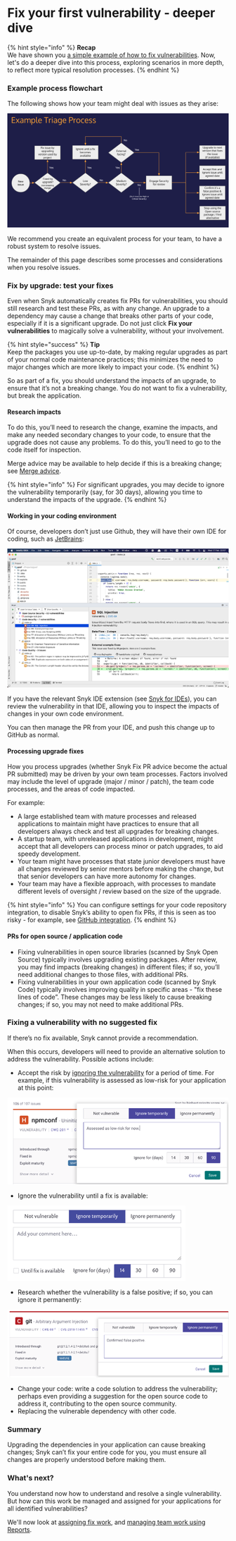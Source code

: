 # Fix your first vulnerability - deeper dive

{% hint style="info" %}
**Recap**\
We have shown you [a simple example of how to fix vulnerabilities](fix-your-first-vulnerability.md). Now, let's do a deeper dive into this process, exploring scenarios in more depth, to reflect more typical resolution processes.
{% endhint %}

### Example process flowchart

The following shows how your team might deal with issues as they arise:

![](<../../.gitbook/assets/image (331).png>)

We recommend you create an equivalent process for your team, to have a robust system to resolve issues.

The remainder of this page describes some processes and considerations when you resolve issues.

### Fix by upgrade: test your fixes

Even when Snyk automatically creates fix PRs for vulnerabilities, you should still research and test these PRs, as with any change. An upgrade to a dependency may cause a change that breaks other parts of your code, especially if it is a significant upgrade. Do not just click **Fix your vulnerabilities** to magically solve a vulnerability, without your involvement.

{% hint style="success" %}
**Tip**\
Keep the packages you use up-to-date, by making regular upgrades as part of your normal code maintenance practices; this minimizes the need to major changes which are more likely to impact your code.
{% endhint %}

So as part of a fix, you should understand the impacts of an upgrade, to ensure that it’s not a breaking change. You do not want to fix a vulnerability, but break the application.

#### Research impacts

To do this, you’ll need to research the change, examine the impacts, and make any needed secondary changes to your code, to ensure that the upgrade does not cause any problems. To do this, you’ll need to go to the code itself for inspection.

Merge advice may be available to help decide if this is a breaking change; see [Merge advice](https://docs.snyk.io/features/fixing-and-prioritizing-issues/starting-to-fix-vulnerabilities/merge-advice).

{% hint style="info" %}
For significant upgrades, you may decide to ignore the vulnerability temporarily (say, for 30 days), allowing you time to understand the impacts of the upgrade.
{% endhint %}

#### Working in your coding environment

Of course, developers don’t just use Github, they will have their own IDE for coding, such as  [JetBrains](../../ide-tools/jetbrains-plugins/):

![](<../../.gitbook/assets/image (180).png>)

If you have the relevant Snyk IDE extension (see [Snyk for IDEs](../../ide-tools/)), you can review the vulnerability in that IDE, allowing you to inspect the impacts of changes in your own code environment.

You can then manage the PR from your IDE, and push this change up to GitHub as normal.

#### Processing upgrade fixes

How you process upgrades (whether Snyk Fix PR advice become the actual PR submitted) may be driven by your own team processes. Factors involved may include the level of upgrade (major / minor / patch), the team code processes, and the areas of code impacted.

For example:

* A large established team with mature processes and released applications to maintain might have practices to ensure that all developers always check and test all upgrades for breaking changes.
* A startup team, with unreleased applications in development, might accept that all developers can process minor or patch upgrades, to aid speedy development.
* Your team might have processes that state junior developers must have all changes reviewed by senior mentors before making the change, but that senior developers can have more autonomy for changes.
* Your team may have a flexible approach, with processes to mandate different levels of oversight / review based on the size of the upgrade.

{% hint style="info" %}
You can configure settings for your code repository integration, to disable Snyk’s ability to open fix PRs, if this is seen as too risky - for example, see [GitHub integration](../../integrations/git-repository-scm-integrations/github-integration.md).
{% endhint %}

#### PRs for open source / application code&#x20;

* Fixing vulnerabilities in open source libraries (scanned by Snyk Open Source) typically involves upgrading existing packages. After review, you may find impacts (breaking changes) in different files; if so, you’ll need additional changes to those files, with additional PRs.
* Fixing vulnerabilities in your own application code (scanned by Snyk Code) typically involves improving quality in specific areas - "fix these lines of code”. These changes may be less likely to cause breaking changes; if so, you may not need to make additional PRs.

### Fixing a vulnerability with no suggested fix

If there’s no fix available, Snyk cannot provide a recommendation.

When this occurs, developers will need to provide an alternative solution to address the vulnerability. Possible actions include:

* Accept the risk by [ignoring the vulnerability](../../features/fixing-and-prioritizing-issues/issue-management/ignore-issues.md) for a period of time. For example, if this vulnerability is assessed as low-risk for your application at this point:

![](<../../.gitbook/assets/Screenshot 2022-07-20 at 16.48.59.png>)

* Ignore the vulnerability until a fix is available:

![](<../../.gitbook/assets/image (76).png>)

* Research whether the vulnerability is a false positive; if so, you can ignore it permanently:

![](<../../.gitbook/assets/Screenshot 2022-07-20 at 16.46.09.png>)

* Change your code: write a code solution to address the vulnerability; perhaps even providing a suggestion for the open source code to address it, contributing to the open source community.
* Replacing the vulnerable dependency with other code.&#x20;

### Summary

Upgrading the dependencies in your application can cause breaking changes; Snyk can’t fix your entire code for you, you must ensure all changes are properly understood before making them.

### What's next?&#x20;

You understand now how to understand and resolve a single vulnerability. But how can this work be managed and assigned for your applications for all identified vulnerabilities?

We'll now look at [assigning fix work](assign-fix-work.md), and [managing team work using Reports](manage-team-work-using-reports.md).
